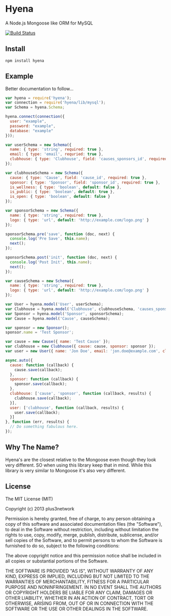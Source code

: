 Hyena
=====

A Node.js Mongoose like ORM for MySQL

[![Build Status](https://travis-ci.org/plus3network/hyena.png?branch=master)](https://travis-ci.org/plus3network/hyena)

## Install

```
npm install hyena 
```

## Example

Better documentation to follow...

```javascript
var hyena = require('hyena');
var connection = require('hyena/lib/mysql');
var Schema = hyena.Schema;

hyena.connect(connection({
  user: "example",
  password: "example",
  database: "example"
}));

var userSchema = new Schema({
  name: { type: 'string', required: true },
  email: { type: 'email', requried: true },
  clubhouse: { type: 'Clubhouse', field: 'causes_sponsors_id', required: true },
});

var clubhouseSchema = new Schema({
  cause: { type: 'Cause', field: 'cause_id', required: true },
  sponsor: { type: 'Sponsor', field: 'sponsor_id', required: true },
  is_wellness: { type: 'boolean', default: false },
  is_public: { type: 'boolean', default: true },
  is_open: { type: 'boolean', default: false }
});

var sponsorSchema = new Schema({
  name: { type: 'string', required: true },
  logo: { type: 'url', default: 'http://example.com/logo.png' }
});

sponsorSchema.pre('save', function (doc, next) {
  console.log('Pre Save', this.name);
  next();
});

sponsorSchema.post('init', function (doc, next) {
  console.log('Post Init', this.name);
  next();
});

var causeSchema = new Schema({
  name: { type: 'string', required: true },
  logo: { type: 'url', default: 'http://example.com/logo.png' }
});

var User = hyena.model('User', userSchema);
var Clubhouse = hyena.model('Clubhouse', clubhouseSchema, 'causes_sponsors');
var Sponsor = hyena.model('Sponsor', sponsorSchema);
var Cause = hyena.model('Cause', causeSchema);

var sponsor = new Sponsor();
sponsor.name = 'Test Sponsor';

var cause = new Cause({ name: 'Test Cause' });
var clubhouse = new Clubhouse({ cause: cause, sponsor: sponsor });
var user = new User({ name: 'Jon Doe', email: 'jon.doe@example.com', clubhouse: clubhouse });

async.auto({
  cause: function (callback) {
    cause.save(callback); 
  },
  sponsor: function (callback) {
    sponsor.save(callback);
  },
  clubhouse: ['cause', 'sponsor', function (callback, results) {
    clubhouse.save(callback);
  }],
  user: ['clubhouse', function (callback, results) {
    user.save(callback);
  }]
}, function (err, results) {
  // Do something fabulous here.
});

```

## Why The Name?

Hyena's are the closest relative to the Mongoose even though they look very different.
SO when using this library keep that in mind. While this library is very similar
to Mongoose it's also very different.


## License

The MIT License (MIT)

Copyright (c) 2013 plus3network

Permission is hereby granted, free of charge, to any person obtaining a copy of
this software and associated documentation files (the "Software"), to deal in
the Software without restriction, including without limitation the rights to
use, copy, modify, merge, publish, distribute, sublicense, and/or sell copies of
the Software, and to permit persons to whom the Software is furnished to do so,
subject to the following conditions:

The above copyright notice and this permission notice shall be included in all
copies or substantial portions of the Software.

THE SOFTWARE IS PROVIDED "AS IS", WITHOUT WARRANTY OF ANY KIND, EXPRESS OR
IMPLIED, INCLUDING BUT NOT LIMITED TO THE WARRANTIES OF MERCHANTABILITY, FITNESS
FOR A PARTICULAR PURPOSE AND NONINFRINGEMENT. IN NO EVENT SHALL THE AUTHORS OR
COPYRIGHT HOLDERS BE LIABLE FOR ANY CLAIM, DAMAGES OR OTHER LIABILITY, WHETHER
IN AN ACTION OF CONTRACT, TORT OR OTHERWISE, ARISING FROM, OUT OF OR IN
CONNECTION WITH THE SOFTWARE OR THE USE OR OTHER DEALINGS IN THE SOFTWARE.
